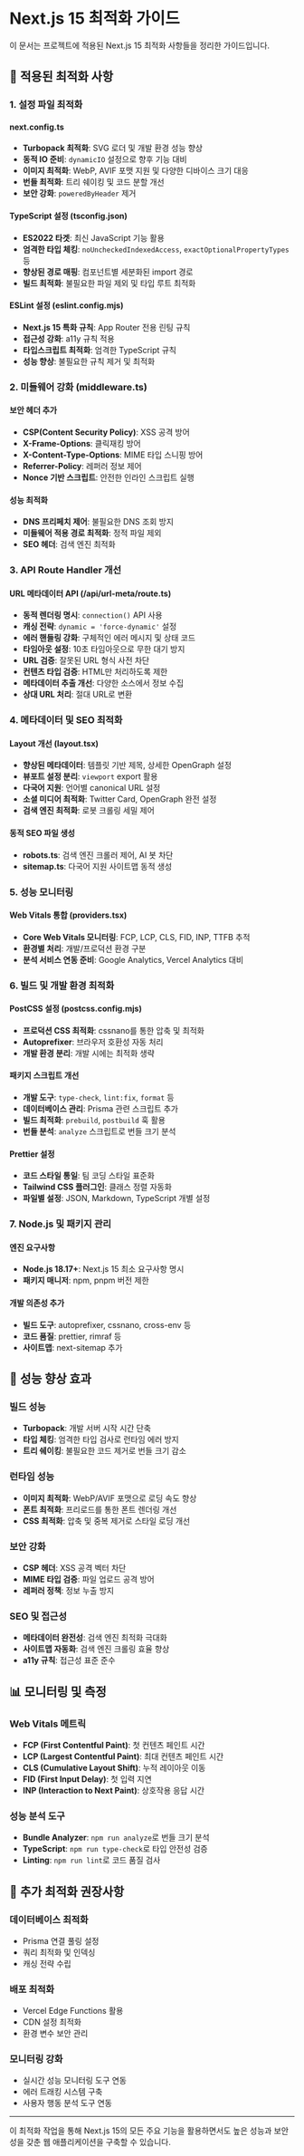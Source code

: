 # Next.js 15 최적화 가이드

이 문서는 프로젝트에 적용된 Next.js 15 최적화 사항들을 정리한 가이드입니다.

## 🚀 적용된 최적화 사항

### 1. 설정 파일 최적화

#### next.config.ts
- **Turbopack 최적화**: SVG 로더 및 개발 환경 성능 향상
- **동적 IO 준비**: `dynamicIO` 설정으로 향후 기능 대비
- **이미지 최적화**: WebP, AVIF 포맷 지원 및 다양한 디바이스 크기 대응
- **번들 최적화**: 트리 쉐이킹 및 코드 분할 개선
- **보안 강화**: `poweredByHeader` 제거

#### TypeScript 설정 (tsconfig.json)
- **ES2022 타겟**: 최신 JavaScript 기능 활용
- **엄격한 타입 체킹**: `noUncheckedIndexedAccess`, `exactOptionalPropertyTypes` 등
- **향상된 경로 매핑**: 컴포넌트별 세분화된 import 경로
- **빌드 최적화**: 불필요한 파일 제외 및 타입 루트 최적화

#### ESLint 설정 (eslint.config.mjs)
- **Next.js 15 특화 규칙**: App Router 전용 린팅 규칙
- **접근성 강화**: a11y 규칙 적용
- **타입스크립트 최적화**: 엄격한 TypeScript 규칙
- **성능 향상**: 불필요한 규칙 제거 및 최적화

### 2. 미들웨어 강화 (middleware.ts)

#### 보안 헤더 추가
- **CSP(Content Security Policy)**: XSS 공격 방어
- **X-Frame-Options**: 클릭재킹 방어
- **X-Content-Type-Options**: MIME 타입 스니핑 방어
- **Referrer-Policy**: 레퍼러 정보 제어
- **Nonce 기반 스크립트**: 안전한 인라인 스크립트 실행

#### 성능 최적화
- **DNS 프리페치 제어**: 불필요한 DNS 조회 방지
- **미들웨어 적용 경로 최적화**: 정적 파일 제외
- **SEO 헤더**: 검색 엔진 최적화

### 3. API Route Handler 개선

#### URL 메타데이터 API (/api/url-meta/route.ts)
- **동적 렌더링 명시**: `connection()` API 사용
- **캐싱 전략**: `dynamic = 'force-dynamic'` 설정
- **에러 핸들링 강화**: 구체적인 에러 메시지 및 상태 코드
- **타임아웃 설정**: 10초 타임아웃으로 무한 대기 방지
- **URL 검증**: 잘못된 URL 형식 사전 차단
- **컨텐츠 타입 검증**: HTML만 처리하도록 제한
- **메타데이터 추출 개선**: 다양한 소스에서 정보 수집
- **상대 URL 처리**: 절대 URL로 변환

### 4. 메타데이터 및 SEO 최적화

#### Layout 개선 (layout.tsx)
- **향상된 메타데이터**: 템플릿 기반 제목, 상세한 OpenGraph 설정
- **뷰포트 설정 분리**: `viewport` export 활용
- **다국어 지원**: 언어별 canonical URL 설정
- **소셜 미디어 최적화**: Twitter Card, OpenGraph 완전 설정
- **검색 엔진 최적화**: 로봇 크롤링 세밀 제어

#### 동적 SEO 파일 생성
- **robots.ts**: 검색 엔진 크롤러 제어, AI 봇 차단
- **sitemap.ts**: 다국어 지원 사이트맵 동적 생성

### 5. 성능 모니터링

#### Web Vitals 통합 (providers.tsx)
- **Core Web Vitals 모니터링**: FCP, LCP, CLS, FID, INP, TTFB 추적
- **환경별 처리**: 개발/프로덕션 환경 구분
- **분석 서비스 연동 준비**: Google Analytics, Vercel Analytics 대비

### 6. 빌드 및 개발 환경 최적화

#### PostCSS 설정 (postcss.config.mjs)
- **프로덕션 CSS 최적화**: cssnano를 통한 압축 및 최적화
- **Autoprefixer**: 브라우저 호환성 자동 처리
- **개발 환경 분리**: 개발 시에는 최적화 생략

#### 패키지 스크립트 개선
- **개발 도구**: `type-check`, `lint:fix`, `format` 등
- **데이터베이스 관리**: Prisma 관련 스크립트 추가
- **빌드 최적화**: `prebuild`, `postbuild` 훅 활용
- **번들 분석**: `analyze` 스크립트로 번들 크기 분석

#### Prettier 설정
- **코드 스타일 통일**: 팀 코딩 스타일 표준화
- **Tailwind CSS 플러그인**: 클래스 정렬 자동화
- **파일별 설정**: JSON, Markdown, TypeScript 개별 설정

### 7. Node.js 및 패키지 관리

#### 엔진 요구사항
- **Node.js 18.17+**: Next.js 15 최소 요구사항 명시
- **패키지 매니저**: npm, pnpm 버전 제한

#### 개발 의존성 추가
- **빌드 도구**: autoprefixer, cssnano, cross-env 등
- **코드 품질**: prettier, rimraf 등
- **사이트맵**: next-sitemap 추가

## 🎯 성능 향상 효과

### 빌드 성능
- **Turbopack**: 개발 서버 시작 시간 단축
- **타입 체킹**: 엄격한 타입 검사로 런타임 에러 방지
- **트리 쉐이킹**: 불필요한 코드 제거로 번들 크기 감소

### 런타임 성능
- **이미지 최적화**: WebP/AVIF 포맷으로 로딩 속도 향상
- **폰트 최적화**: 프리로드를 통한 폰트 렌더링 개선
- **CSS 최적화**: 압축 및 중복 제거로 스타일 로딩 개선

### 보안 강화
- **CSP 헤더**: XSS 공격 벡터 차단
- **MIME 타입 검증**: 파일 업로드 공격 방어
- **레퍼러 정책**: 정보 누출 방지

### SEO 및 접근성
- **메타데이터 완전성**: 검색 엔진 최적화 극대화
- **사이트맵 자동화**: 검색 엔진 크롤링 효율 향상
- **a11y 규칙**: 접근성 표준 준수

## 📊 모니터링 및 측정

### Web Vitals 메트릭
- **FCP (First Contentful Paint)**: 첫 컨텐츠 페인트 시간
- **LCP (Largest Contentful Paint)**: 최대 컨텐츠 페인트 시간
- **CLS (Cumulative Layout Shift)**: 누적 레이아웃 이동
- **FID (First Input Delay)**: 첫 입력 지연
- **INP (Interaction to Next Paint)**: 상호작용 응답 시간

### 성능 분석 도구
- **Bundle Analyzer**: `npm run analyze`로 번들 크기 분석
- **TypeScript**: `npm run type-check`로 타입 안전성 검증
- **Linting**: `npm run lint`로 코드 품질 검사

## 🔧 추가 최적화 권장사항

### 데이터베이스 최적화
- Prisma 연결 풀링 설정
- 쿼리 최적화 및 인덱싱
- 캐싱 전략 수립

### 배포 최적화
- Vercel Edge Functions 활용
- CDN 설정 최적화
- 환경 변수 보안 관리

### 모니터링 강화
- 실시간 성능 모니터링 도구 연동
- 에러 트래킹 시스템 구축
- 사용자 행동 분석 도구 연동

---

이 최적화 작업을 통해 Next.js 15의 모든 주요 기능을 활용하면서도 높은 성능과 보안성을 갖춘 웹 애플리케이션을 구축할 수 있습니다. 